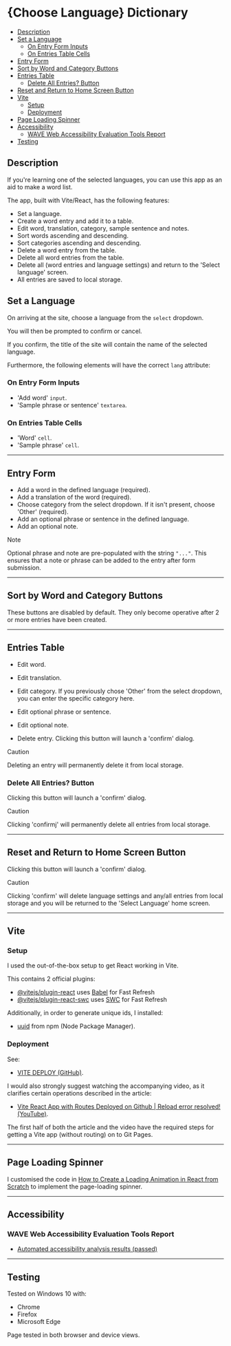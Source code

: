 # {Choose Language} Dictionary

- [Description](#description)
- [Set a Language](#set-a-language)
  - [On Entry Form Inputs](#on-entry-form-inputs)
  - [On Entries Table Cells](#on-entries-table-cells)
- [Entry Form](#entry-form)
- [Sort by Word and Category Buttons](#sort-by-word-and-category-buttons)
- [Entries Table](#entries-table)
  - [Delete All Entries? Button](#delete-all-entries-button)
- [Reset and Return to Home Screen Button](#reset-and-return-to-home-screen-button)
- [Vite](#vite)
  - [Setup](#setup)
  - [Deployment](#deployment)
- [Page Loading Spinner](#page-loading-spinner)
- [Accessibility](#accessibility)
  - [WAVE Web Accessibility Evaluation Tools Report](#wave-web-accessibility-evaluation-tools-report)
- [Testing](#testing)

## Description

If you're learning one of the selected languages, you can use this app as an aid to make a word list.

The app, built with Vite/React, has the following features:

- Set a language.
- Create a word entry and add it to a table.
- Edit word, translation, category, sample sentence and notes.
- Sort words ascending and descending.
- Sort categories ascending and descending.
- Delete a word entry from the table.
- Delete all word entries from the table.
- Delete all (word entries and language settings) and return to the 'Select language' screen.
- All entries are saved to local storage.

## Set a Language

On arriving at the site, choose a language from the `select` dropdown.

You will then be prompted to confirm or cancel.

If you confirm, the title of the site will contain the name of the selected language.

Furthermore, the following elements will have the correct `lang` attribute:

### On Entry Form Inputs

- 'Add word' `input`.
- 'Sample phrase or sentence' `textarea`.

### On Entries Table Cells

- 'Word' `cell`.
- 'Sample phrase' `cell`.

---

## Entry Form

- Add a word in the defined language (required).
- Add a translation of the word (required).
- Choose category from the select dropdown. If it isn't present, choose 'Other' (required).
- Add an optional phrase or sentence in the defined language.
- Add an optional note.

> [!NOTE]
> Optional phrase and note are pre-populated with the string `"..."`. This ensures that a note or phrase can be added to the entry after form submission.

---

## Sort by Word and Category Buttons

These buttons are disabled by default. They only become operative after 2 or more entries have been created.

---

## Entries Table

- Edit word.
- Edit translation.
- Edit category. If you previously chose 'Other' from the select dropdown, you can enter the specific category here.
- Edit optional phrase or sentence.
- Edit optional note.

- Delete entry. Clicking this button will launch a 'confirm' dialog.

> [!CAUTION]
> Deleting an entry will permanently delete it from local storage.

### Delete All Entries? Button

Clicking this button will launch a 'confirm' dialog.

> [!CAUTION]
> Clicking 'confirmj' will permanently delete all entries from local storage.

---

## Reset and Return to Home Screen Button

Clicking this button will launch a 'confirm' dialog.

> [!CAUTION]
> Clicking 'confirm' will delete language settings and any/all entries from local storage and you will be returned to the 'Select Language' home screen.

---

## Vite

### Setup

I used the out-of-the-box setup to get React working in Vite.

This contains 2 official plugins:

- [@vitejs/plugin-react](https://github.com/vitejs/vite-plugin-react/blob/main/packages/plugin-react/README.md) uses [Babel](https://babeljs.io/) for Fast Refresh
- [@vitejs/plugin-react-swc](https://github.com/vitejs/vite-plugin-react-swc) uses [SWC](https://swc.rs/) for Fast Refresh

Additionally, in order to generate unique ids, I installed:

- [uuid](https://www.npmjs.com/package/uuid) from npm (Node Package Manager).

### Deployment

See:

- [VITE DEPLOY (GitHub)](https://github.com/ErickKS/vite-react-router).

I would also strongly suggest watching the accompanying video, as it clarifies certain operations described in the article:

- [Vite React App with Routes Deployed on Github | Reload error resolved! (YouTube)](https://youtu.be/uEEj2c3_ydg?si=_ff-nJnaM0Rykmps).

The first half of both the article and the video have the required steps for getting a Vite app (without routing) on to Git Pages.

---

## Page Loading Spinner

I customised the code in [How to Create a Loading Animation in React from Scratch](https://stackabuse.com/how-to-create-a-loading-animation-in-react-from-scratch/) to implement the page-loading spinner.

---

## Accessibility

### WAVE Web Accessibility Evaluation Tools Report

- [Automated accessibility analysis results (passed)](https://wave.webaim.org/report#/https://chrisnajman.github.io/choose-language-dictionary/)

---

## Testing

Tested on Windows 10 with:

- Chrome
- Firefox
- Microsoft Edge

Page tested in both browser and device views.
